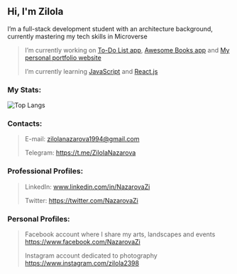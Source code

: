 <link rel="stylesheet" href="https://cdn.jsdelivr.net/gh/dheereshagrwal/colored-icons@1.6.1/ci.min.css"/>

<h2> Hi, I'm Zilola <br/> </h2>
<p> I’m a full-stack development student with an architecture background, currently mastering my tech skills in Microverse </p>

> I’m currently working on [To-Do List app](https://zilola-nazarova.github.io/to-do-list), [Awesome Books app](https://zilola-nazarova.github.io/awesome-books-es6/) and [My personal portfolio website](https://zilola-nazarova.github.io/zilola-portfolio/)
> 
> I’m currently learning [JavaScript](https://developer.mozilla.org/ru/docs/Web/JavaScript) and [React.js](https://ru.legacy.reactjs.org/)


<h3>My Stats:</h3>

![Top Langs](https://github-readme-stats.vercel.app/api/top-langs/?username=Zilola-Nazarova&layout=compact&show_icons=true&theme=onedark)

<h3>Contacts:</h3>

> E-mail: zilolanazarova1994@gmail.com
>
> Telegram: https://t.me/ZilolaNazarova
>
<h3>Professional Profiles:</h3>

> LinkedIn: www.linkedin.com/in/NazarovaZi
> 
> Twitter: https://twitter.com/NazarovaZi
>
<i class="ci ci-spotify ci-2x"></i>

<h3>Personal Profiles:</h3>

> Facebook account where I share my arts, landscapes and events https://www.facebook.com/NazarovaZi
> 
> Instagram account dedicated to photography https://www.instagram.com/zilola2398
> 

